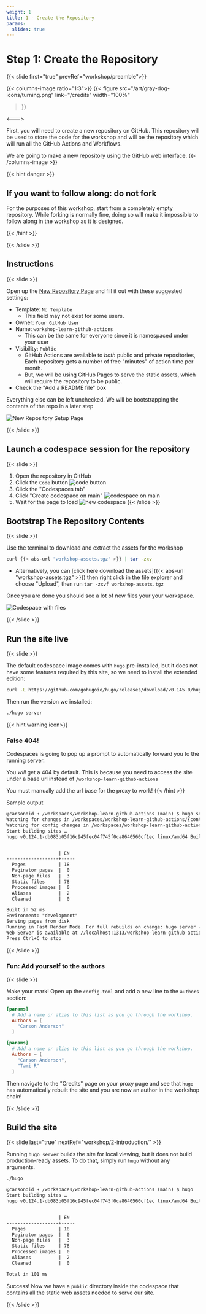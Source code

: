 ```yaml
---
weight: 1
title: 1 - Create the Repository
params:
  slides: true
---
```


# Step 1: Create the Repository
{{< slide first="true"  prevRef="workshop/preamble">}}

{{< columns-image ratio="1:3">}}
{{< figure
  src="/art/gray-dog-icons/turning.png"
  link="/credits"
  width="100%"
>}}

<--->

First, you will need to create a new repository on GitHub. This repository will be used to store the code for the workshop and will
be the repository which will run all the GitHub Actions and Workflows.

We are going to make a new repository using the GitHub web interface.
{{< /columns-image >}}


{{< hint danger >}}
## If you want to follow along: do not fork

For the purposes of this workshop, start from a completely empty repository. While forking is normally fine, doing so will make
it impossible to follow along in the workshop as it is designed.

{{< /hint >}}

{{< /slide >}}

## Instructions
{{< slide >}}

Open up the <a href="https://github.com/new" target="_blank">New Repository Page</a> and fill it out with these suggested settings:

* Template: `No Template`
  * This field may not exist for some users.
* Owner: `Your GitHub User`
* Name: `workshop-learn-github-actions`
  * This can be the same for everyone since it is namespaced under your user
* Visibility: `Public`
  * GitHub Actions are available to *both* public and private repositories, Each repository gets a number of free "minutes" of action time per month.
  * But, we will be using GitHub Pages to serve the static assets, which will require the repository to be public.
* Check the "Add a README file" box

Everything else can be left unchecked. We will be bootstrapping the contents of the repo in a later step

![New Repository Setup Page](create-page.png)

{{< /slide >}}

## Launch a codespace session for the repository
{{< slide >}}

1. Open the repository in GitHub
2. Click the `Code` button
  ![code button](code-button.png)
1. Click the "Codespaces tab"
2. Click "Create codespace on main"
  ![codespace on main](codespace-on-main.png)
3. Wait for the page to load
![new codespace](codespace.png)
{{< /slide >}}

## Bootstrap The Repository Contents
{{< slide >}}

Use the terminal to download and extract the assets for the workshop

```bash
curl {{< abs-url "workshop-assets.tgz" >}} | tar -zxv
```
* Alternatively, you can [click here download the assets]({{< abs-url "workshop-assets.tgz" >}}) then right click in the file explorer and choose "Upload", then run `tar -zxvf workshop-assets.tgz`

Once you are done you should see a lot of new files your your workspace.

![Codespace with files](codespace-with-files.png)

{{< /slide >}}

## Run the site live
{{< slide >}}

The default codespace image comes with `hugo` pre-installed, but it does not have some features required by this site, so we need to install the extended edition:

```bash
curl -L https://github.com/gohugoio/hugo/releases/download/v0.145.0/hugo_extended_0.145.0_linux-amd64.tar.gz | tar -zxv hugo
```

Then run the version we installed:

```bash
./hugo server
```

{{< hint warning icon>}}
### False 404!

Codespaces is going to pop up a prompt to automatically forward you to the running server.

You *will* get a 404 by default. This is because you need to access the site under a base url
instead of `/workshop-learn-github-actions`

You must manually add the url base for the proxy to work!
{{< /hint >}}


Sample output

```txt
@carsonoid ➜ /workspaces/workshop-learn-github-actions (main) $ hugo server
Watching for changes in /workspaces/workshop-learn-github-actions/{content,data,layouts,static,themes}
Watching for config changes in /workspaces/workshop-learn-github-actions/config.toml
Start building sites … 
hugo v0.124.1-db083b05f16c945fec04f745f0ca8640560cf1ec linux/amd64 BuildDate=2024-03-20T11:40:10Z VendorInfo=gohugoio


                   | EN  
-------------------+-----
  Pages            | 18  
  Paginator pages  |  0  
  Non-page files   |  3  
  Static files     | 78  
  Processed images |  0  
  Aliases          |  2  
  Cleaned          |  0  

Built in 52 ms
Environment: "development"
Serving pages from disk
Running in Fast Render Mode. For full rebuilds on change: hugo server --disableFastRender
Web Server is available at //localhost:1313/workshop-learn-github-actions/ (bind address 127.0.0.1) 
Press Ctrl+C to stop
```

{{< /slide >}}

### Fun: Add yourself to the authors
{{< slide >}}

Make your mark! Open up the `config.toml` and add a new line to the `authors` section:

```toml
[params]
  # Add a name or alias to this list as you go through the workshop.
  Authors = [
    "Carson Anderson"
  ]
```

```toml
[params]
  # Add a name or alias to this list as you go through the workshop.
  Authors = [
    "Carson Anderson",
    "Tami R"
  ]
```

Then navigate to the "Credits" page on your proxy page and see that `hugo` has automatically rebuilt the site and you are now
an author in the workshop chain!

{{< /slide >}}

## Build the site
{{< slide last="true" nextRef="workshop/2-introduction/"  >}}

Running `hugo server` builds the site for local viewing, but it does not build production-ready assets. To do that, simply run `hugo` without any arguments.

```bash
./hugo
```

```txt
@carsonoid ➜ /workspaces/workshop-learn-github-actions (main) $ hugo
Start building sites … 
hugo v0.124.1-db083b05f16c945fec04f745f0ca8640560cf1ec linux/amd64 BuildDate=2024-03-20T11:40:10Z VendorInfo=gohugoio


                   | EN  
-------------------+-----
  Pages            | 18  
  Paginator pages  |  0  
  Non-page files   |  3  
  Static files     | 78  
  Processed images |  0  
  Aliases          |  2  
  Cleaned          |  0  

Total in 101 ms
```

Success! Now we have a `public` directory inside the codespace that contains all the static web assets needed to serve our site.

{{< /slide >}}
